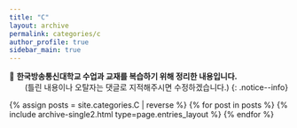 ```yaml
---
title: "C"
layout: archive
permalink: categories/c
author_profile: true
sidebar_main: true
---
```


📝 **한국방송통신대학교 수업과 교재를 복습하기 위해 정리한 내용입니다.**
<br>
　　(틀린 내용이나 오탈자는 댓글로 지적해주시면 수정하겠습니다.)
{: .notice--info}

{% assign posts = site.categories.C | reverse %}
{% for post in posts %} {% include archive-single2.html type=page.entries_layout %} {% endfor %}